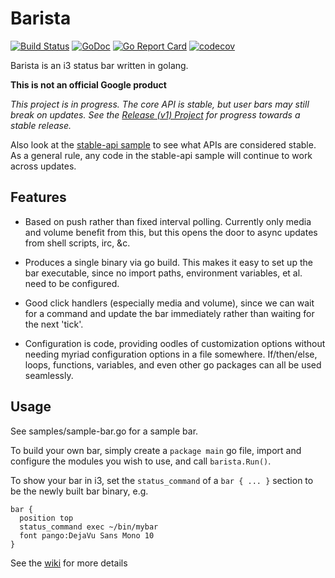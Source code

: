 # Barista

[![Build Status](https://travis-ci.org/soumya92/barista.svg?branch=master)](https://travis-ci.org/soumya92/barista)
[![GoDoc](https://godoc.org/github.com/soumya92/barista?status.svg)](https://godoc.org/github.com/soumya92/barista)
[![Go Report Card](https://goreportcard.com/badge/github.com/soumya92/barista)](https://goreportcard.com/report/github.com/soumya92/barista)
[![codecov](https://codecov.io/gh/soumya92/barista/branch/master/graph/badge.svg)](https://codecov.io/gh/soumya92/barista)

Barista is an i3 status bar written in golang.

**This is not an official Google product**

*This project is in progress. The core API is stable, but user bars may still
break on updates. See the [Release (v1) Project](https://github.com/soumya92/barista/projects/3)
for progress towards a stable release.*

Also look at the [stable-api sample](https://github.com/soumya92/barista/tree/master/samples/stable-api)
to see what APIs are considered stable. As a general rule, any code in the
stable-api sample will continue to work across updates.

## Features

- Based on push rather than fixed interval polling. Currently only media and
  volume benefit from this, but this opens the door to async updates from
  shell scripts, irc, &c.

- Produces a single binary via go build. This makes it easy to set up the bar
  executable, since no import paths, environment variables, et al. need to be
  configured.

- Good click handlers (especially media and volume), since we can wait for a
  command and update the bar immediately rather than waiting for the next 'tick'.

- Configuration is code, providing oodles of customization options without
  needing myriad configuration options in a file somewhere. If/then/else, loops,
  functions, variables, and even other go packages can all be used seamlessly.

## Usage

See samples/sample-bar.go for a sample bar.

To build your own bar, simply create a `package main` go file,
import and configure the modules you wish to use, and call `barista.Run()`.

To show your bar in i3, set the `status_command` of a `bar { ... }` section
to be the newly built bar binary, e.g.

```
bar {
  position top
  status_command exec ~/bin/mybar
  font pango:DejaVu Sans Mono 10
}
```

See the [wiki](https://github.com/soumya92/barista/wiki) for more details
